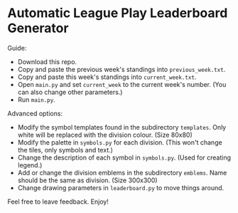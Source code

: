 # Automatic League Play Leaderboard Generator

Guide:

- Download this repo.
- Copy and paste the previous week's standings into `previous_week.txt`.
- Copy and paste this week's standings into `current_week.txt`.
- Open `main.py` and set `current_week` to the current week's number. (You can also change other parameters.)
- Run `main.py`.

Advanced options:

- Modify the symbol templates found in the subdirectory `templates`. Only white will be replaced with the division colour. (Size 80x80)
- Modify the palette in `symbols.py` for each division. (This won't change the tiles, only symbols and text.)
- Change the description of each symbol in `symbols.py`. (Used for creating legend.)
- Add or change the division emblems in the subdirectory `emblems`. Name should be the same as division. (Size 300x300)
- Change drawing parameters in `leaderboard.py` to move things around.

Feel free to leave feedback. Enjoy!
